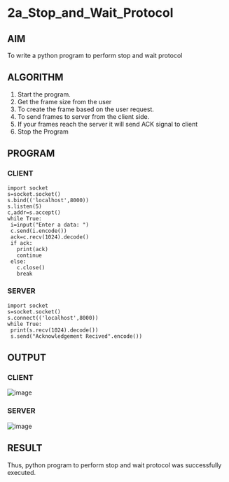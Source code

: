 # 2a_Stop_and_Wait_Protocol
## AIM 
To write a python program to perform stop and wait protocol
## ALGORITHM
1. Start the program.
2. Get the frame size from the user
3. To create the frame based on the user request.
4. To send frames to server from the client side.
5. If your frames reach the server it will send ACK signal to client
6. Stop the Program
## PROGRAM
### CLIENT
```
import socket
s=socket.socket()
s.bind(('localhost',8000))
s.listen(5)
c,addr=s.accept()
while True:
 i=input("Enter a data: ")
 c.send(i.encode())
 ack=c.recv(1024).decode()
 if ack:
   print(ack)
   continue
 else:
   c.close()
   break
```
### SERVER
```
import socket
s=socket.socket()
s.connect(('localhost',8000))
while True:
 print(s.recv(1024).decode())
 s.send("Acknowledgement Recived".encode())
```
## OUTPUT
### CLIENT
![image](https://github.com/Afsarjumail/2a_Stop_and_Wait_Protocol/assets/118343395/5e7536db-fd1a-4b3f-9358-211a771e8100)

### SERVER
![image](https://github.com/Afsarjumail/2a_Stop_and_Wait_Protocol/assets/118343395/08351b08-bc67-42a0-975a-88d1f145a355)

## RESULT
Thus, python program to perform stop and wait protocol was successfully executed.
